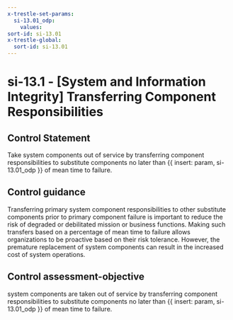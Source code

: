 ```yaml
---
x-trestle-set-params:
  si-13.01_odp:
    values:
sort-id: si-13.01
x-trestle-global:
  sort-id: si-13.01
---
```


# si-13.1 - \[System and Information Integrity\] Transferring Component Responsibilities

## Control Statement

Take system components out of service by transferring component responsibilities to substitute components no later than {{ insert: param, si-13.01_odp }} of mean time to failure.

## Control guidance

Transferring primary system component responsibilities to other substitute components prior to primary component failure is important to reduce the risk of degraded or debilitated mission or business functions. Making such transfers based on a percentage of mean time to failure allows organizations to be proactive based on their risk tolerance. However, the premature replacement of system components can result in the increased cost of system operations.

## Control assessment-objective

system components are taken out of service by transferring component responsibilities to substitute components no later than {{ insert: param, si-13.01_odp }} of mean time to failure.
